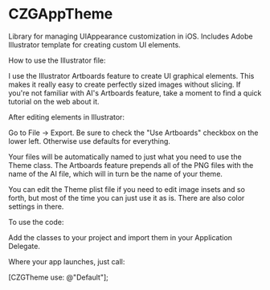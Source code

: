 CZGAppTheme
===========

Library for managing UIAppearance customization in iOS.  Includes Adobe Illustrator template for creating custom UI elements.

How to use the Illustrator file:

I use the Illustrator Artboards feature to create UI graphical elements.  This makes it really easy to create perfectly sized images without slicing.  If you're not familiar with AI's Artboards feature, take a moment to find a quick tutorial on the web about it.

After editing elements in Illustrator:

Go to File -> Export.  Be sure to check the "Use Artboards" checkbox on the lower left.  Otherwise use defaults for everything.

Your files will be automatically named to just what you need to use the Theme class.  The Artboards feature prepends all of the PNG files with the name of the AI file, which will in turn be the name of your theme.

You can edit the Theme plist file if you need to edit image insets and so forth, but most of the time you can just use it as is.  There are also color settings in there.

To use the code:

Add the classes to your project and import them in your Application Delegate.

Where your app launches, just call:

[CZGTheme use: @"Default"];

